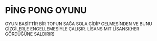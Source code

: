 # PİNG PONG OYUNU 
OYUN BASİTTİR
BİR TOPUN SAĞA SOLA GİDİP GELMESİNDEN VE BUNU ÇİZGİLERLE ENGELLEMESİYLE ÇALIŞIR.
LİSANS MIT LİSANSI(HER GÖRDÜĞÜNE SALDIRIR)
